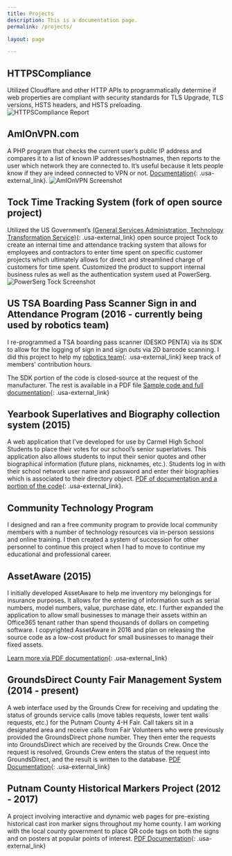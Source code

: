 ```yaml
---
title: Projects
description: This is a documentation page.
permalink: /projects/

layout: page

---
```


## HTTPSCompliance
Utilized Cloudflare and other HTTP APIs to programmatically determine if web properties are compliant with security standards for TLS Upgrade, TLS versions, 
HSTS headers, and HSTS preloading.
![HTTPSCompliance Report](https://01110000011100110111001001100111.com/sergiozygmunt-ip-assets/siteimages/https-sergiozygmunt-com.png)

## AmIOnVPN.com

A PHP program that checks the current user’s public IP address and compares it to a list of known IP addresses/hostnames, then reports to the user which network they are connected to. It’s useful because it lets people know if they are indeed connected to VPN or not. [Documentation](https://s.psdsuc.com/ldtej){: .usa-external_link}.
![AmIOnVPN Screenshot](https://01110000011100110111001001100111.com/sergiozygmunt-ip-assets/siteimages/amionvpn-screenshot.png)

## Tock Time Tracking System (fork of open source project) 
Utilized the US Government’s [(General Services Administration, Technology Transformation Service)](https://18f.gov){: .usa-external_link} open source project Tock to create an internal time and attendance tracking system that allows for employees and contractors to enter time spent on specific customer projects which ultimately allows for direct and streamlined charge of customers for time spent. Customized the product to support internal business rules as well as the authentication system used at PowerSerg.
![PowerSerg Tock Screenshot](https://01110000011100110111001001100111.com/sergiozygmunt-ip-assets/siteimages/tock-screenshot.png)


## US TSA Boarding Pass Scanner Sign in and Attendance Program (2016 - currently being used by robotics team)

I re-programmed a TSA boarding pass scanner (DESKO PENTA) via its SDK to allow for the logging of sign in and sign outs via 2D barcode scanning. I did this project to help my [robotics team](https://s.psdsuc.com/jf5ud){: .usa-external_link} keep track of members' contribution hours.

The SDK portion of the code is closed-source at the request of the manufacturer. The rest is available in a PDF file
[Sample code and full documentation](https://s.psdsuc.com/mrjks){: .usa-external_link}

## Yearbook Superlatives and Biography collection system (2015)
A web application that I’ve developed for use by Carmel High School Students to place their votes for our school’s senior superlatives. This application also allows students to input their senior quotes and other biographical information (future plans, nicknames, etc.). Students log in with their school network user name and password and enter their biographies which is associated to their directory object.
[PDF of documentation and a portion of the code](https://s.psdsuc.com/xj/z9){: .usa-external_link}.

## Community Technology Program

I designed and ran a free community program to provide local community members with a number of technology resources via in-person sessions and online training. I then created a system of succession for other personnel to continue this project when I had to move to continue my educational and professional career.

## AssetAware (2015)

I initially developed AssetAware to help me inventory my belongings for insurance purposes. It allows for the entering of information such as serial numbers, model numbers, value, purchase date, etc. I further expanded the application to allow small businesses to manage their assets within an Office365 tenant rather than spend thousands of dollars on competing software. I copyrighted AssetAware in 2016 and plan on releasing the source code as a low-cost product for small businesses to manage their fixed assets.

[Learn more via PDF documentation](https://s.psdsuc.com/uyz/-){: .usa-external_link}

## GroundsDirect County Fair Management System (2014 - present)
A web interface used by the Grounds Crew for receiving and updating the status of grounds service calls (move tables requests, lower tent walls requests, etc.) for the Putnam County 4-H Fair. Call takers sit in a designated area and receive calls from Fair Volunteers who were previously provided the GroundsDirect phone number. They then enter the requests into GroundsDirect which are received by the Grounds Crew. Once the request is resolved, Grounds Crew enters the status of the request into GroundsDirect, and the result is written to the database.
[PDF Documentation](https://s.psdsuc.com/tvb3g){: .usa-external_link}

## Putnam County Historical Markers Project (2012 - 2017)
A project involving interactive and dynamic web pages for pre-existing historical cast iron marker signs throughout my home county. I am working with the local county government to place QR code tags on both the signs and on posters at popular points of interest.
[PDF Documentation](https://s.psdsuc.com/ticwr){: .usa-external_link}